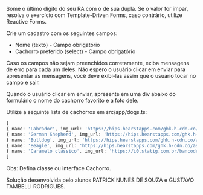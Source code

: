 Some o último dígito do seu RA com o de sua dupla. Se o valor for ímpar, resolva o exercício com Template-Driven Forms, caso contrário, utilize Reactive Forms.

Crie um cadastro com os seguintes campos:
* Nome (texto) - Campo obrigatório
* Cachorro preferido (select) - Campo obrigatório

Caso os campos não sejam preenchidos corretamente, exiba mensagens de erro para cada um deles. Não espero o usuário clicar em enviar para apresentar as mensagens, você deve exibí-las assim que o usuário tocar no campo e sair.

Quando o usuário clicar em enviar, apresente em uma div abaixo do formulário o nome do cachorro favorito e a foto dele.

Utilize a seguinte lista de cachorros em src/app/dogs.ts:

```typescript
[
{ name: 'Labrador', img_url: 'https://hips.hearstapps.com/ghk.h-cdn.co/assets/16/08/gettyimages-530330473.jpg?crop=0.659xw:0.990xh;0.123xw,0.00779xh&resize=980:*'},
{ name: 'German Shepherd', img_url: 'https://hips.hearstapps.com/ghk.h-cdn.co/assets/16/08/gettyimages-103196073.jpg?crop=0.801xw:1.00xh;0.201xw,0&resize=980:*'},
{ name: 'Bulldog', img_url: 'https://hips.hearstapps.com/ghk.h-cdn.co/assets/16/08/gettyimages-540833297.jpg?crop=0.652xw:0.979xh;0.138xw,0&resize=980:*'},
{ name: 'Beagle', img_url: 'https://hips.hearstapps.com/ghk.h-cdn.co/assets/16/08/gettyimages-462376265.jpg?crop=1.00xw:0.668xh;0,0.00115xh&resize=980:*'}
{ name: 'Caramelo clássico', img_url: 'https://i0.statig.com.br/bancodeimagens/78/pt/gs/78ptgsfeddfh638dkkzya5p3y.jpg'}
]
```

Obs: Defina classe ou interface Cachorro.

Solução desenvolvida pelo alunos PATRICK NUNES DE SOUZA e GUSTAVO TAMBELLI RODRIGUES.